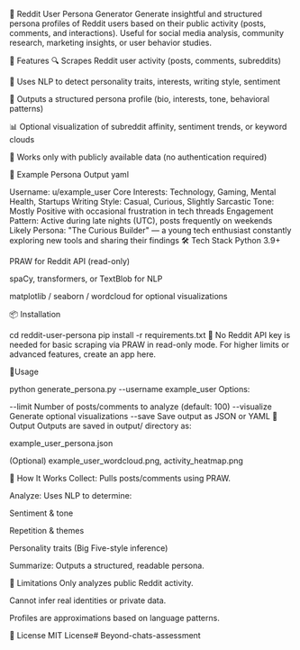 🧠 Reddit User Persona Generator
Generate insightful and structured persona profiles of Reddit users based on their public activity (posts, comments, and interactions). Useful for social media analysis, community research, marketing insights, or user behavior studies.

🚀 Features
🔍 Scrapes Reddit user activity (posts, comments, subreddits)

🧠 Uses NLP to detect personality traits, interests, writing style, sentiment

🧾 Outputs a structured persona profile (bio, interests, tone, behavioral patterns)

📊 Optional visualization of subreddit affinity, sentiment trends, or keyword clouds

🔐 Works only with publicly available data (no authentication required)

🧩 Example Persona Output
yaml

Username: u/example_user
Core Interests: Technology, Gaming, Mental Health, Startups
Writing Style: Casual, Curious, Slightly Sarcastic
Tone: Mostly Positive with occasional frustration in tech threads
Engagement Pattern: Active during late nights (UTC), posts frequently on weekends
Likely Persona: "The Curious Builder" — a young tech enthusiast constantly exploring new tools and sharing their findings
🛠️ Tech Stack
Python 3.9+

PRAW for Reddit API (read-only)

spaCy, transformers, or TextBlob for NLP

matplotlib / seaborn / wordcloud for optional visualizations

📦 Installation

cd reddit-user-persona
pip install -r requirements.txt
🔑 No Reddit API key is needed for basic scraping via PRAW in read-only mode. For higher limits or advanced features, create an app here.

🚦Usage

python generate_persona.py --username example_user
Options:


--limit         Number of posts/comments to analyze (default: 100)
--visualize     Generate optional visualizations
--save          Save output as JSON or YAML
📁 Output
Outputs are saved in output/ directory as:

example_user_persona.json

(Optional) example_user_wordcloud.png, activity_heatmap.png

🧠 How It Works
Collect: Pulls posts/comments using PRAW.

Analyze: Uses NLP to determine:

Sentiment & tone

Repetition & themes

Personality traits (Big Five-style inference)

Summarize: Outputs a structured, readable persona.

📌 Limitations
Only analyzes public Reddit activity.

Cannot infer real identities or private data.

Profiles are approximations based on language patterns.

📄 License
MIT License# Beyond-chats-assessment
